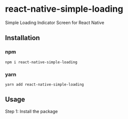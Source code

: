 # react-native-simple-loading

Simple Loading Indicator Screen for React Native

## Installation

### npm

```shell
npm i react-native-simple-loading
```

### yarn

```shell
yarn add react-native-simple-loading
```

## Usage

Step 1: Install the package